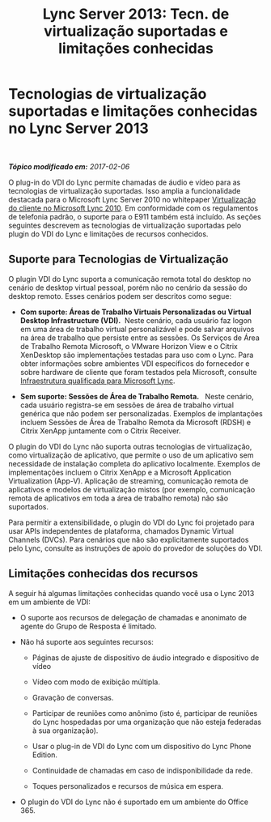 ﻿---
title: "Lync Server 2013: Tecn. de virtualização suportadas e limitações conhecidas"
TOCTitle: Tecnologias de virtualização suportadas e limitações conhecidas
ms:assetid: 6d3d749d-e840-4c05-afae-d6e69e7616aa
ms:mtpsurl: https://technet.microsoft.com/pt-br/library/JJ204982(v=OCS.15)
ms:contentKeyID: 49307040
ms.date: 02/07/2017
mtps_version: v=OCS.15
ms.translationtype: HT
---

# Tecnologias de virtualização suportadas e limitações conhecidas no Lync Server 2013

 

_**Tópico modificado em:** 2017-02-06_

O plug-in do VDI do Lync permite chamadas de áudio e vídeo para as tecnologias de virtualização suportadas. Isso amplia a funcionalidade destacada para o Microsoft Lync Server 2010 no whitepaper [Virtualização do cliente no Microsoft Lync 2010](http://go.microsoft.com/fwlink/?linkid=330447). Em conformidade com os regulamentos de telefonia padrão, o suporte para o E911 também está incluído. As seções seguintes descrevem as tecnologias de virtualização suportadas pelo plugin do VDI do Lync e limitações de recursos conhecidos.

## Suporte para Tecnologias de Virtualização

O plugin VDI do Lync suporta a comunicação remota total do desktop no cenário de desktop virtual pessoal, porém não no cenário da sessão do desktop remoto. Esses cenários podem ser descritos como segue:

  - **Com suporte: Áreas de Trabalho Virtuais Personalizadas ou Virtual Desktop Infrastructure (VDI).**  Neste cenário, cada usuário faz logon em uma área de trabalho virtual personalizável e pode salvar arquivos na área de trabalho que persiste entre as sessões. Os Serviços de Área de Trabalho Remota Microsoft, o VMware Horizon View e o Citrix XenDesktop são implementações testadas para uso com o Lync. Para obter informações sobre ambientes VDI específicos do fornecedor e sobre hardware de cliente que foram testados pela Microsoft, consulte [Infraestrutura qualificada para Microsoft Lync](http://go.microsoft.com/fwlink/?linkid=313435).

  - **Sem suporte: Sessões de Área de Trabalho Remota.**   Neste cenário, cada usuário registra-se em sessões de área de trabalho virtual genérica que não podem ser personalizadas. Exemplos de implantações incluem Sessões de Área de Trabalho Remota da Microsoft (RDSH) e Citrix XenApp juntamente com o Citrix Receiver.

O plugin do VDI do Lync não suporta outras tecnologias de virtualização, como virtualização de aplicativo, que permite o uso de um aplicativo sem necessidade de instalação completa do aplicativo localmente. Exemplos de implementações incluem o Citrix XenApp e a Microsoft Application Virtualization (App-V). Aplicação de streaming, comunicação remota de aplicativos e modelos de virtualização mistos (por exemplo, comunicação remota de aplicativos em toda a área de trabalho remota) não são suportados.

Para permitir a extensibilidade, o plugin do VDI do Lync foi projetado para usar APIs independentes de plataforma, chamados Dynamic Virtual Channels (DVCs). Para cenários que não são explicitamente suportados pelo Lync, consulte as instruções de apoio do provedor de soluções do VDI.

## Limitações conhecidas dos recursos

A seguir há algumas limitações conhecidas quando você usa o Lync 2013 em um ambiente de VDI:

  - O suporte aos recursos de delegação de chamadas e anonimato de agente do Grupo de Resposta é limitado.

  - Não há suporte aos seguintes recursos:
    
      - Páginas de ajuste de dispositivo de áudio integrado e dispositivo de vídeo
    
      - Vídeo com modo de exibição múltipla.
    
      - Gravação de conversas.
    
      - Participar de reuniões como anônimo (isto é, participar de reuniões do Lync hospedadas por uma organização que não esteja federadas à sua organização).
    
      - Usar o plug-in de VDI do Lync com um dispositivo do Lync Phone Edition.
    
      - Continuidade de chamadas em caso de indisponibilidade da rede.
    
      - Toques personalizados e recursos de música em espera.

  - O plugin do VDI do Lync não é suportado em um ambiente do Office 365.

